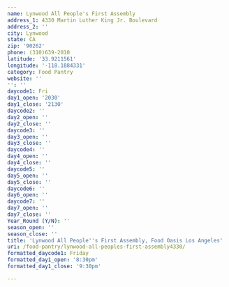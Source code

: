 ```yaml
---
name: Lynwood All People's First Assembly
address_1: 4330 Martin Luther King Jr. Boulevard
address_2: ''
city: Lynwood
state: CA
zip: '90262'
phone: (310)639-2010
latitude: '33.9211561'
longitude: '-118.1884331'
category: Food Pantry
website: ''
'': ''
daycode1: Fri
day1_open: '2030'
day1_close: '2130'
daycode2: ''
day2_open: ''
day2_close: ''
daycode3: ''
day3_open: ''
day3_close: ''
daycode4: ''
day4_open: ''
day4_close: ''
daycode5: ''
day5_open: ''
day5_close: ''
daycode6: ''
day6_open: ''
daycode7: ''
day7_open: ''
day7_close: ''
Year_Round (Y/N): ''
season_open: ''
season_close: ''
title: 'Lynwood All People''s First Assembly, Food Oasis Los Angeles'
uri: /food-pantry/lynwood-all-peoples-first-assembly4330/
formatted_daycode1: Friday
formatted_day1_open: '8:30pm'
formatted_day1_close: '9:30pm'

---
```

